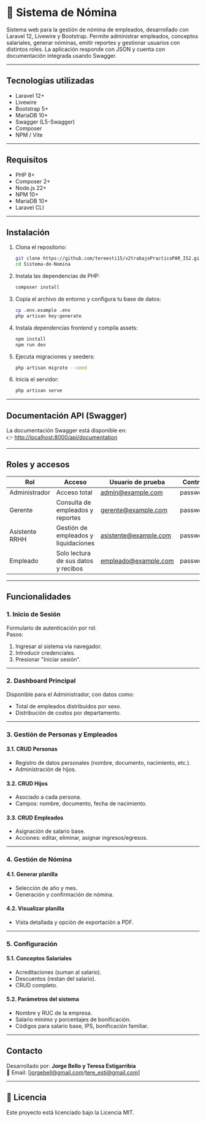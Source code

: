 # 💼 Sistema de Nómina

Sistema web para la gestión de nómina de empleados, desarrollado con Laravel 12, Livewire y Bootstrap. Permite administrar empleados, conceptos salariales, generar nóminas, emitir reportes y gestionar usuarios con distintos roles. La aplicación responde con JSON y cuenta con documentación integrada usando Swagger.

---

## Tecnologías utilizadas

- Laravel 12+
- Livewire
- Bootstrap 5+
- MariaDB 10+
- Swagger (L5-Swagger)
- Composer
- NPM / Vite

---

## Requisitos

- PHP 8+
- Composer 2+
- Node.js 22+
- NPM 10+
- MariaDB 10+
- Laravel CLI

---

## Instalación

1. Clona el repositorio:
   ```bash
   git clone https://github.com/tereesti15/v2trabajoPracticoPAR_IS2.git
   cd Sistema-de-Nomina
   ```

2. Instala las dependencias de PHP:
   ```bash
   composer install
   ```

3. Copia el archivo de entorno y configura tu base de datos:
   ```bash
   cp .env.example .env
   php artisan key:generate
   ```

4. Instala dependencias frontend y compila assets:
   ```bash
   npm install
   npm run dev
   ```

5. Ejecuta migraciones y seeders:
   ```bash
   php artisan migrate --seed
   ```

6. Inicia el servidor:
   ```bash
   php artisan serve
   ```

---

## Documentación API (Swagger)

La documentación Swagger está disponible en:  
👉 [http://localhost:8000/api/documentation](http://localhost:8000/api/documentation)

---

## Roles y accesos

| Rol             | Acceso | Usuario de prueba                  | Contraseña     |
|------------------|--------|--------------------------------------|----------------|
| Administrador    | Acceso total                               | admin@example.com     | password123     |
| Gerente          | Consulta de empleados y reportes           | gerente@example.com   | password123     |
| Asistente RRHH   | Gestión de empleados y liquidaciones       | asistente@example.com | password123     |
| Empleado         | Solo lectura de sus datos y recibos        | empleado@example.com  | password123     |

---

##  Funcionalidades

###  1. Inicio de Sesión
Formulario de autenticación por rol.  
Pasos:
1. Ingresar al sistema vía navegador.
2. Introducir credenciales.
3. Presionar "Iniciar sesión".

---

###  2. Dashboard Principal
Disponible para el Administrador, con datos como:
- Total de empleados distribuidos por sexo.
- Distribución de costos por departamento.

---

###  3. Gestión de Personas y Empleados

#### 3.1. CRUD Personas
- Registro de datos personales (nombre, documento, nacimiento, etc.).
- Administración de hijos.

#### 3.2. CRUD Hijos
- Asociado a cada persona.
- Campos: nombre, documento, fecha de nacimiento.

#### 3.3. CRUD Empleados
- Asignación de salario base.
- Acciones: editar, eliminar, asignar ingresos/egresos.

---

###  4. Gestión de Nómina

#### 4.1. Generar planilla
- Selección de año y mes.
- Generación y confirmación de nómina.

#### 4.2. Visualizar planilla
- Vista detallada y opción de exportación a PDF.

---

###  5. Configuración

#### 5.1. Conceptos Salariales
- Acreditaciones (suman al salario).
- Descuentos (restan del salario).
- CRUD completo.

#### 5.2. Parámetros del sistema
- Nombre y RUC de la empresa.
- Salario mínimo y porcentajes de bonificación.
- Códigos para salario base, IPS, bonificación familiar.

---


##  Contacto

Desarrollado por: **Jorge Bello y Teresa Estigarribia**  
📧 Email: [jorgebell@gmail.com/tere_esti@gmail.com]

---

## 🪪 Licencia

Este proyecto está licenciado bajo la Licencia MIT.